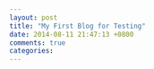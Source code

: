 ```yaml
---
layout: post
title: "My First Blog for Testing"
date: 2014-08-11 21:47:13 +0800
comments: true
categories: 
---
```


